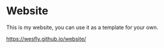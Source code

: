 # Website

This is my website, you can use it as a template for your own.

https://wesfly.github.io/website/

